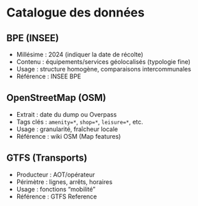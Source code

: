 ﻿# Catalogue des données

## BPE (INSEE)
- Millésime : 2024 (indiquer la date de récolte)
- Contenu : équipements/services géolocalisés (typologie fine)
- Usage : structure homogène, comparaisons intercommunales
- Référence : INSEE BPE

## OpenStreetMap (OSM)
- Extrait : date du dump ou Overpass
- Tags clés : `amenity=*`, `shop=*`, `leisure=*`, etc.
- Usage : granularité, fraîcheur locale
- Référence : wiki OSM (Map features)

## GTFS (Transports)
- Producteur : AOT/opérateur
- Périmètre : lignes, arrêts, horaires
- Usage : fonctions “mobilité”
- Référence : GTFS Reference